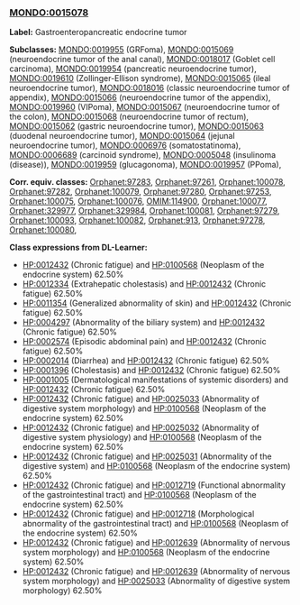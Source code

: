 
### [MONDO:0015078](http://purl.obolibrary.org/obo/MONDO_0015078)
**Label:** Gastroenteropancreatic endocrine tumor

**Subclasses:** [MONDO:0019955](http://purl.obolibrary.org/obo/MONDO_0019955) (GRFoma), [MONDO:0015069](http://purl.obolibrary.org/obo/MONDO_0015069) (neuroendocrine tumor of the anal canal), [MONDO:0018017](http://purl.obolibrary.org/obo/MONDO_0018017) (Goblet cell carcinoma), [MONDO:0019954](http://purl.obolibrary.org/obo/MONDO_0019954) (pancreatic neuroendocrine tumor), [MONDO:0019610](http://purl.obolibrary.org/obo/MONDO_0019610) (Zollinger-Ellison syndrome), [MONDO:0015065](http://purl.obolibrary.org/obo/MONDO_0015065) (ileal neuroendocrine tumor), [MONDO:0018016](http://purl.obolibrary.org/obo/MONDO_0018016) (classic neuroendocrine tumor of appendix), [MONDO:0015066](http://purl.obolibrary.org/obo/MONDO_0015066) (neuroendocrine tumor of the appendix), [MONDO:0019960](http://purl.obolibrary.org/obo/MONDO_0019960) (VIPoma), [MONDO:0015067](http://purl.obolibrary.org/obo/MONDO_0015067) (neuroendocrine tumor of the colon), [MONDO:0015068](http://purl.obolibrary.org/obo/MONDO_0015068) (neuroendocrine tumor of rectum), [MONDO:0015062](http://purl.obolibrary.org/obo/MONDO_0015062) (gastric neuroendocrine tumor), [MONDO:0015063](http://purl.obolibrary.org/obo/MONDO_0015063) (duodenal neuroendocrine tumor), [MONDO:0015064](http://purl.obolibrary.org/obo/MONDO_0015064) (jejunal neuroendocrine tumor), [MONDO:0006976](http://purl.obolibrary.org/obo/MONDO_0006976) (somatostatinoma), [MONDO:0006689](http://purl.obolibrary.org/obo/MONDO_0006689) (carcinoid syndrome), [MONDO:0005048](http://purl.obolibrary.org/obo/MONDO_0005048) (insulinoma (disease)), [MONDO:0019959](http://purl.obolibrary.org/obo/MONDO_0019959) (glucagonoma), [MONDO:0019957](http://purl.obolibrary.org/obo/MONDO_0019957) (PPoma), 

**Corr. equiv. classes:** [Orphanet:97283](http://www.orpha.net/ORDO/Orphanet_97283), [Orphanet:97261](http://www.orpha.net/ORDO/Orphanet_97261), [Orphanet:100078](http://www.orpha.net/ORDO/Orphanet_100078), [Orphanet:97282](http://www.orpha.net/ORDO/Orphanet_97282), [Orphanet:100079](http://www.orpha.net/ORDO/Orphanet_100079), [Orphanet:97280](http://www.orpha.net/ORDO/Orphanet_97280), [Orphanet:97253](http://www.orpha.net/ORDO/Orphanet_97253), [Orphanet:100075](http://www.orpha.net/ORDO/Orphanet_100075), [Orphanet:100076](http://www.orpha.net/ORDO/Orphanet_100076), [OMIM:114900](http://purl.obolibrary.org/obo/OMIM_114900), [Orphanet:100077](http://www.orpha.net/ORDO/Orphanet_100077), [Orphanet:329977](http://www.orpha.net/ORDO/Orphanet_329977), [Orphanet:329984](http://www.orpha.net/ORDO/Orphanet_329984), [Orphanet:100081](http://www.orpha.net/ORDO/Orphanet_100081), [Orphanet:97279](http://www.orpha.net/ORDO/Orphanet_97279), [Orphanet:100093](http://www.orpha.net/ORDO/Orphanet_100093), [Orphanet:100082](http://www.orpha.net/ORDO/Orphanet_100082), [Orphanet:913](http://www.orpha.net/ORDO/Orphanet_913), [Orphanet:97278](http://www.orpha.net/ORDO/Orphanet_97278), [Orphanet:100080](http://www.orpha.net/ORDO/Orphanet_100080), 

**Class expressions from DL-Learner:**

- [HP:0012432](http://purl.obolibrary.org/obo/HP_0012432) (Chronic fatigue) and [HP:0100568](http://purl.obolibrary.org/obo/HP_0100568) (Neoplasm of the endocrine system) 62.50%
- [HP:0012334](http://purl.obolibrary.org/obo/HP_0012334) (Extrahepatic cholestasis) and [HP:0012432](http://purl.obolibrary.org/obo/HP_0012432) (Chronic fatigue) 62.50%
- [HP:0011354](http://purl.obolibrary.org/obo/HP_0011354) (Generalized abnormality of skin) and [HP:0012432](http://purl.obolibrary.org/obo/HP_0012432) (Chronic fatigue) 62.50%
- [HP:0004297](http://purl.obolibrary.org/obo/HP_0004297) (Abnormality of the biliary system) and [HP:0012432](http://purl.obolibrary.org/obo/HP_0012432) (Chronic fatigue) 62.50%
- [HP:0002574](http://purl.obolibrary.org/obo/HP_0002574) (Episodic abdominal pain) and [HP:0012432](http://purl.obolibrary.org/obo/HP_0012432) (Chronic fatigue) 62.50%
- [HP:0002014](http://purl.obolibrary.org/obo/HP_0002014) (Diarrhea) and [HP:0012432](http://purl.obolibrary.org/obo/HP_0012432) (Chronic fatigue) 62.50%
- [HP:0001396](http://purl.obolibrary.org/obo/HP_0001396) (Cholestasis) and [HP:0012432](http://purl.obolibrary.org/obo/HP_0012432) (Chronic fatigue) 62.50%
- [HP:0001005](http://purl.obolibrary.org/obo/HP_0001005) (Dermatological manifestations of systemic disorders) and [HP:0012432](http://purl.obolibrary.org/obo/HP_0012432) (Chronic fatigue) 62.50%
- [HP:0012432](http://purl.obolibrary.org/obo/HP_0012432) (Chronic fatigue) and [HP:0025033](http://purl.obolibrary.org/obo/HP_0025033) (Abnormality of digestive system morphology) and [HP:0100568](http://purl.obolibrary.org/obo/HP_0100568) (Neoplasm of the endocrine system) 62.50%
- [HP:0012432](http://purl.obolibrary.org/obo/HP_0012432) (Chronic fatigue) and [HP:0025032](http://purl.obolibrary.org/obo/HP_0025032) (Abnormality of digestive system physiology) and [HP:0100568](http://purl.obolibrary.org/obo/HP_0100568) (Neoplasm of the endocrine system) 62.50%
- [HP:0012432](http://purl.obolibrary.org/obo/HP_0012432) (Chronic fatigue) and [HP:0025031](http://purl.obolibrary.org/obo/HP_0025031) (Abnormality of the digestive system) and [HP:0100568](http://purl.obolibrary.org/obo/HP_0100568) (Neoplasm of the endocrine system) 62.50%
- [HP:0012432](http://purl.obolibrary.org/obo/HP_0012432) (Chronic fatigue) and [HP:0012719](http://purl.obolibrary.org/obo/HP_0012719) (Functional abnormality of the gastrointestinal tract) and [HP:0100568](http://purl.obolibrary.org/obo/HP_0100568) (Neoplasm of the endocrine system) 62.50%
- [HP:0012432](http://purl.obolibrary.org/obo/HP_0012432) (Chronic fatigue) and [HP:0012718](http://purl.obolibrary.org/obo/HP_0012718) (Morphological abnormality of the gastrointestinal tract) and [HP:0100568](http://purl.obolibrary.org/obo/HP_0100568) (Neoplasm of the endocrine system) 62.50%
- [HP:0012432](http://purl.obolibrary.org/obo/HP_0012432) (Chronic fatigue) and [HP:0012639](http://purl.obolibrary.org/obo/HP_0012639) (Abnormality of nervous system morphology) and [HP:0100568](http://purl.obolibrary.org/obo/HP_0100568) (Neoplasm of the endocrine system) 62.50%
- [HP:0012432](http://purl.obolibrary.org/obo/HP_0012432) (Chronic fatigue) and [HP:0012639](http://purl.obolibrary.org/obo/HP_0012639) (Abnormality of nervous system morphology) and [HP:0025033](http://purl.obolibrary.org/obo/HP_0025033) (Abnormality of digestive system morphology) 62.50%


